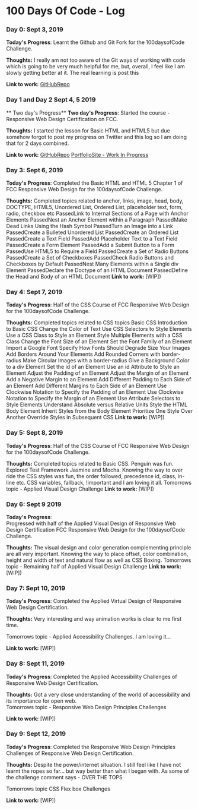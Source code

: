 # 100 Days Of Code - Log

### Day 0: Sept 3, 2019 

**Today's Progress**: Learnt the Github and Git Fork for the 100daysofCode Challenge.

**Thoughts:** I really am not too aware of the Git ways of working with code which is going to be very much helpful for me, but, overall, I feel like I am slowly getting better at it. The real learning is post this 

**Link to work:** [GitHubRepo](https://github.com/miteshmsharma/100-days-of-code)

### Day 1 and Day 2 Sept 4, 5 2019

** Two day's Progress** 
**Two day's  Progress**: Started the course - Responsive Web Design Certification on FCC.

**Thoughts:** I started the lesson for Basic HTML and HTML5 but due somehow forgot to post my progress on Twitter and this log so I am doing that for 2 days combined. 

**Link to work:** [GitHubRepo](https://github.com/miteshmsharma/100-days-of-code)
[PortfolioSite - Work In Progress](https://https://sfdcstartupblogger.home.blog/100-days-of-code/Basic.html)

### Day 3: Sept 6, 2019 

**Today's Progress**: Completed the Basic HTML and HTML 5 Chapter 1 of FCC Responsive Web Design for the 100daysofCode Challenge.

**Thoughts:** Completed topics related to anchor, links, image, head, body, DOCTYPE, HTML5, Unordered List, Ordered List, placeholder text, form, radio, checkbox etc 
PassedLink to Internal Sections of a Page with Anchor Elements
PassedNest an Anchor Element within a Paragraph
PassedMake Dead Links Using the Hash Symbol
PassedTurn an Image into a Link
PassedCreate a Bulleted Unordered List
PassedCreate an Ordered List
PassedCreate a Text Field
PassedAdd Placeholder Text to a Text Field
PassedCreate a Form Element
PassedAdd a Submit Button to a Form
PassedUse HTML5 to Require a Field
PassedCreate a Set of Radio Buttons
PassedCreate a Set of Checkboxes
PassedCheck Radio Buttons and Checkboxes by Default
PassedNest Many Elements within a Single div Element
PassedDeclare the Doctype of an HTML Document
PassedDefine the Head and Body of an HTML Document
**Link to work:** [WIP])

### Day 4: Sept 7, 2019 

**Today's Progress**: Half of the CSS Course of FCC Responsive Web Design for the 100daysofCode Challenge.

**Thoughts:** Completed topics related to CSS topics Basic CSS
Introduction to Basic CSS
Change the Color of Text
Use CSS Selectors to Style Elements
Use a CSS Class to Style an Element
Style Multiple Elements with a CSS Class
Change the Font Size of an Element
Set the Font Family of an Element
Import a Google Font
Specify How Fonts Should Degrade
Size Your Images
Add Borders Around Your Elements
Add Rounded Corners with border-radius
Make Circular Images with a border-radius
Give a Background Color to a div Element
Set the id of an Element
Use an id Attribute to Style an Element
Adjust the Padding of an Element
Adjust the Margin of an Element
Add a Negative Margin to an Element
Add Different Padding to Each Side of an Element
Add Different Margins to Each Side of an Element
Use Clockwise Notation to Specify the Padding of an Element
Use Clockwise Notation to Specify the Margin of an Element
Use Attribute Selectors to Style Elements
Understand Absolute versus Relative Units
Style the HTML Body Element
Inherit Styles from the Body Element
Prioritize One Style Over Another
Override Styles in Subsequent CSS
**Link to work:** [WIP])

### Day 5: Sept 8, 2019 

**Today's Progress**: Half of the CSS Course of FCC Responsive Web Design for the 100daysofCode Challenge.

**Thoughts:** Completed topics related to Basic CSS. Penguin was fun. Explored Test Framework Jasmine and Mocha.
Knowing the way to over ride the CSS styles was fun, the order followed, precedence id, class, in-line etc.
CSS variables, fallback, !important and I am loving it all.
Tomorrows topic - Applied Visual Design Challenge
**Link to work:** [WIP])

### Day 6: Sept 9 2019 

**Today's Progress**:  
Progressed with half of the Applied Visual Design of Responsive Web Design Certification FCC Responsive Web Design for the 100daysofCode Challenge.

**Thoughts:** The visual design and color generation complementing principle are all very important.
Knowing the way to place offset, color combination, height and width of text and natural flow as well as CSS Boxing.
Tomorrows topic - Remaining half of Applied Visual Design Challenge
**Link to work:** [WIP])

### Day 7: Sept 10, 2019 

**Today's Progress**: Completed the Applied Virtual Design of Responsive Web Design Certification.   

**Thoughts:** Very interesting and way animation works is clear to me first time.  

Tomorrows topic - Applied Accessibility Challenges. I am loving it...   

**Link to work:** [WIP])  

### Day 8: Sept 11, 2019 

**Today's Progress**: Completed the Applied Accessibility Challenges of Responsive Web Design Certification.   

**Thoughts:** Got a very close understanding of the world of accessibility and its importance for open web.    
Tomorrows topic - Responsive Web Design Principles Challenges  
   
**Link to work:** [WIP])  


### Day 9: Sept 12, 2019 

**Today's Progress**: Completed the Responsive Web Design Principles Challenges of Responsive Web Design Certification.  

  

**Thoughts:** Despite the power/internet situation. I still feel like I have not learnt the ropes so far... but way better than what I began with. As some of the challenge comment says - OVER THE TOPS  
  


Tomorrows topic CSS Flex box Challenges  

  
  **Link to work:** [WIP])  





